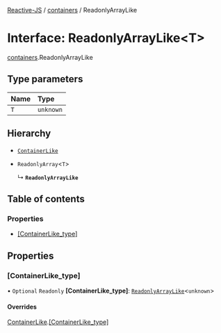 [Reactive-JS](../README.md) / [containers](../modules/containers.md) / ReadonlyArrayLike

# Interface: ReadonlyArrayLike<T\>

[containers](../modules/containers.md).ReadonlyArrayLike

## Type parameters

| Name | Type |
| :------ | :------ |
| `T` | `unknown` |

## Hierarchy

- [`ContainerLike`](containers.ContainerLike.md)

- `ReadonlyArray`<`T`\>

  ↳ **`ReadonlyArrayLike`**

## Table of contents

### Properties

- [[ContainerLike\_type]](containers.ReadonlyArrayLike.md#[containerlike_type])

## Properties

### [ContainerLike\_type]

• `Optional` `Readonly` **[ContainerLike\_type]**: [`ReadonlyArrayLike`](containers.ReadonlyArrayLike.md)<`unknown`\>

#### Overrides

[ContainerLike](containers.ContainerLike.md).[[ContainerLike_type]](containers.ContainerLike.md#[containerlike_type])
